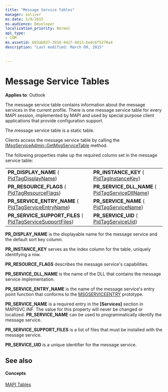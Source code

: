 ```yaml
---
title: "Message Service Tables"
manager: soliver
ms.date: 3/9/2015
ms.audience: Developer
localization_priority: Normal
api_type:
- COM
ms.assetid: b93ab837-3918-4427-b013-bedc6f5276e4
description: "Last modified: March 09, 2015"
 
 
---
```


# Message Service Tables

  
  
**Applies to**: Outlook 
  
The message service table contains information about the message services in the current profile. There is one message service table for every MAPI session, implemented by MAPI and used by special purpose client applications that provide configuration support. 
  
The message service table is a static table.
  
Clients access the message service table by calling the [IMsgServiceAdmin::GetMsgServiceTable](imsgserviceadmin-getmsgservicetable.md) method. 
  
The following properties make up the required column set in the message service table:
  
|||
|:-----|:-----|
|**PR_DISPLAY_NAME** ( [PidTagDisplayName](pidtagdisplayname-canonical-property.md))  <br/> |**PR_INSTANCE_KEY** ( [PidTagInstanceKey](pidtaginstancekey-canonical-property.md))  <br/> |
|**PR_RESOURCE_FLAGS** ( [PidTagResourceFlags](pidtagresourceflags-canonical-property.md))  <br/> |**PR_SERVICE_DLL_NAME** ( [PidTagServiceDllName](pidtagservicedllname-canonical-property.md))  <br/> |
|**PR_SERVICE_ENTRY_NAME** ( [PidTagServiceEntryName](pidtagserviceentryname-canonical-property.md))  <br/> |**PR_SERVICE_NAME** ( [PidTagServiceName](pidtagservicename-canonical-property.md))  <br/> |
|**PR_SERVICE_SUPPORT_FILES** ( [PidTagServiceSupportFiles](pidtagservicesupportfiles-canonical-property.md))  <br/> |**PR_SERVICE_UID** ( [PidTagServiceUid](pidtagserviceuid-canonical-property.md))  <br/> |
   
 **PR_DISPLAY_NAME** is the displayable name for the message service and the default sort key column. 
  
 **PR_INSTANCE_KEY** serves as the index column for the table, uniquely identifying a row. 
  
 **PR_RESOURCE_FLAGS** describes the message service's capabilities. 
  
 **PR_SERVICE_DLL_NAME** is the name of the DLL that contains the message service implementation. 
  
 **PR_SERVICE_ENTRY_NAME** is the name of the message service's entry point function that conforms to the [MSGSERVICEENTRY](msgserviceentry.md) prototype. 
  
 **PR_SERVICE_NAME** is a required entry in the **[Services]** section in MAPISVC.INF. The value for this property will never be changed or localized. **PR_SERVICE_NAME** can be used to programmatically identify the message service. 
  
 **PR_SERVICE_SUPPORT_FILES** is a list of files that must be installed with the message service. 
  
 **PR_SERVICE_UID** is a unique identifier for the message service. 
  
## See also

#### Concepts

[MAPI Tables](mapi-tables.md)

